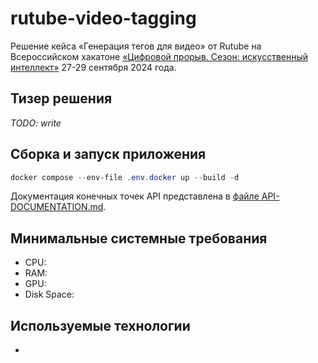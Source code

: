 # rutube-video-tagging
Решение кейса «Генерация тегов для видео» от Rutube на Всероссийском хакатоне [«Цифровой прорыв. Сезон: искусственный интеллект»](https://hacks-ai.ru/events/1077379/) 27-29 сентября 2024 года.

## Тизер решения
*TODO: write*

## Сборка и запуск приложения
```powershell
docker compose --env-file .env.docker up --build -d
```

Документация конечных точек API представлена в [файле API-DOCUMENTATION.md](API-DOCUMENTATION.md).

## Минимальные системные требования
* CPU:
* RAM:
* GPU:
* Disk Space:

## Используемые технологии
*
